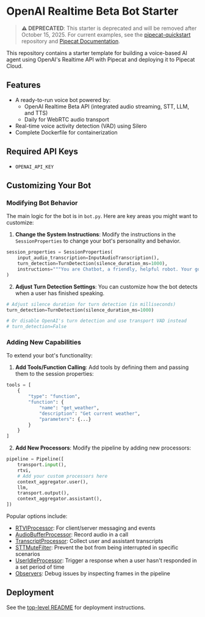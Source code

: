 # OpenAI Realtime Beta Bot Starter

> **⚠️ DEPRECATED**: This starter is deprecated and will be removed after October 15, 2025. For current examples, see the [pipecat-quickstart](https://github.com/pipecat-ai/pipecat-quickstart) repository and [Pipecat Documentation](https://docs.pipecat.ai).

This repository contains a starter template for building a voice-based AI agent using OpenAI's Realtime API with Pipecat and deploying it to Pipecat Cloud.

## Features

- A ready-to-run voice bot powered by:
  - OpenAI Realtime Beta API (integrated audio streaming, STT, LLM, and TTS)
  - Daily for WebRTC audio transport
- Real-time voice activity detection (VAD) using Silero
- Complete Dockerfile for containerization

## Required API Keys

- `OPENAI_API_KEY`

## Customizing Your Bot

### Modifying Bot Behavior

The main logic for the bot is in `bot.py`. Here are key areas you might want to customize:

1. **Change the System Instructions**: Modify the instructions in the `SessionProperties` to change your bot's personality and behavior.

```python
session_properties = SessionProperties(
    input_audio_transcription=InputAudioTranscription(),
    turn_detection=TurnDetection(silence_duration_ms=1000),
    instructions="""You are Chatbot, a friendly, helpful robot. Your goal is to demonstrate your capabilities in a succinct way. Your output will be converted to audio so don't include special characters in your answers. Respond to what the user said in a creative and helpful way, but keep your responses brief. Start by introducing yourself.""",
)
```

2. **Adjust Turn Detection Settings**: You can customize how the bot detects when a user has finished speaking.

```python
# Adjust silence duration for turn detection (in milliseconds)
turn_detection=TurnDetection(silence_duration_ms=1000)

# Or disable OpenAI's turn detection and use transport VAD instead
# turn_detection=False
```

### Adding New Capabilities

To extend your bot's functionality:

1. **Add Tools/Function Calling**: Add tools by defining them and passing them to the session properties:

```python
tools = [
    {
        "type": "function",
        "function": {
            "name": "get_weather",
            "description": "Get current weather",
            "parameters": {...}
        }
    }
]
```

2. **Add New Processors**: Modify the pipeline by adding new processors:

```python
pipeline = Pipeline([
    transport.input(),
    rtvi,
    # Add your custom processors here
    context_aggregator.user(),
    llm,
    transport.output(),
    context_aggregator.assistant(),
])
```

Popular options include:

- [RTVIProcessor](https://docs.pipecat.ai/server/frameworks/rtvi/rtvi-processor): For client/server messaging and events
- [AudioBufferProcessor](https://docs.pipecat.ai/server/utilities/audio/audio-recording): Record audio in a call
- [TranscriptProcessor](https://docs.pipecat.ai/server/utilities/transcript-processor): Collect user and assistant transcripts
- [STTMuteFilter](https://docs.pipecat.ai/server/utilities/filters/stt-mute): Prevent the bot from being interrupted in specific scenarios
- [UserIdleProcessor](https://docs.pipecat.ai/server/utilities/user-idle-processor): Trigger a response when a user hasn't responded in a set period of time
- [Observers](https://docs.pipecat.ai/server/utilities/observers/observer-pattern): Debug issues by inspecting frames in the pipeline

## Deployment

See the [top-level README](../README.md) for deployment instructions.
